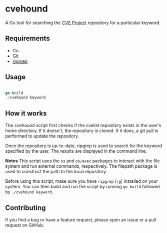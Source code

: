 # cvehound

A Go tool for searching the [CVE Project](https://github.com/CVEProject/cvelist) repository for a particular keyword.

## Requirements

- Go
- Git
- [ripgrep](https://github.com/BurntSushi/ripgrep)

## Usage

```go

go build
./cvehound keyword

```

## How it works

The cvehound script first checks if the cvelist repository exists in the user's home directory. If it doesn't, the repository is cloned. If it does, a git pull is performed to update the repository.

Once the repository is up-to-date, ripgrep is used to search for the keyword specified by the user. The results are displayed in the command line.

**Notes**
This script uses the `os` and `os/exec` packages to interact with the file system and run external commands, respectively. The filepath package is used to construct the path to the local repository.

Before using this script, make sure you have `ripgrep` (`rg`) installed on your system. You can then build and run the script by running `go build` followed by `./cvehound keyword`.

## Contributing

If you find a bug or have a feature request, please open an issue or a pull request on GitHub.
